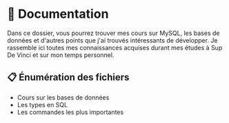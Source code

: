 # 📁 Documentation 
Dans ce dossier, vous pourrez trouver mes cours sur MySQL, les bases de données et d'autres points que j'ai trouvés intéressants de développer.
Je rassemble ici toutes mes connaissances acquises durant mes études à Sup De Vinci et sur mon temps personnel.

## 📋 Énumération des fichiers  
- Cours sur les bases de données
- Les types en SQL 
- Les commandes les plus importantes